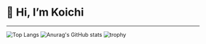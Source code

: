 # 👋 Hi, I’m Koichi
***
![Top Langs](https://github-readme-stats.vercel.app/api/top-langs/?username=KoichiEndo323&layout=compact&theme=onedark)
![Anurag's GitHub stats](https://github-readme-stats.vercel.app/api?username=KoichiEndo323&theme=onedark&show_icons=true)
![trophy](https://github-profile-trophy.vercel.app/?username=KoichiEndo323&theme=onedark)
